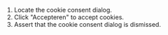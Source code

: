 1. Locate the cookie consent dialog.
2. Click "Accepteren" to accept cookies.
3. Assert that the cookie consent dialog is dismissed.